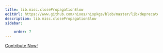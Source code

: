 ```yaml
---
title: lib.misc.closePropagationSlow
editUrl: https://www.github.com/nixos/nixpkgs/blob/master/lib/deprecated.nix#L160C26
description: lib.misc.closePropagationSlow
sidebar:

    order: 7
---
```


<a href="https://www.github.com/nixos/nixpkgs/blob/master/lib/deprecated.nix#L160C26">Contribute Now!</a>



